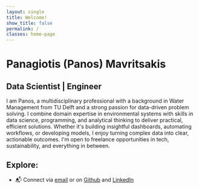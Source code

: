 ```yaml
---
layout: single
title: Welcome!
show_title: false
permalink: /
classes: home-page
---
```


# Panagiotis (Panos) Mavritsakis
<h2 class="typewriter gold-link">Data Scientist | Engineer</h2>

I am Panos, a multidisciplinary professional with a background in Water Management from TU Delft and a strong passion for data-driven problem solving. I combine domain expertise in environmental systems with skills in data science, programming, and analytical thinking to deliver practical, efficient solutions. Whether it's building insightful dashboards, automating workflows, or developing models, I enjoy turning complex data into clear, actionable outcomes. I'm open to freelance opportunities in tech, sustainability, and everything in between.

## Explore:

- 📬 Connect via [email](mailto:panagiotismavritsakis@gmail.com) or on 
  <a href="https://github.com/Pargo18">Github</a> and
  <a href="https://linkedin.com/in/pmavritsakis">LinkedIn</a>

